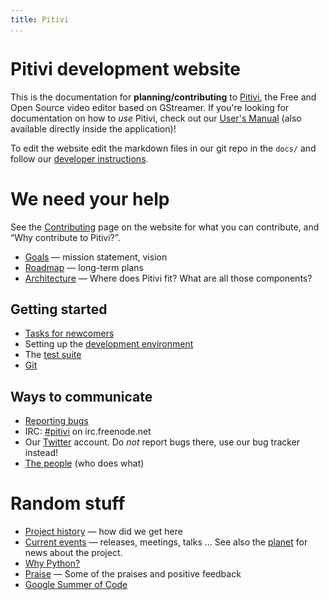 ```yaml
---
title: Pitivi
...
```


# Pitivi development website

This is the documentation for **planning/contributing** to [Pitivi], the
Free and Open Source video editor based on GStreamer. If you're looking
for documentation on how to *use* Pitivi, check out our [User's Manual]
(also available directly inside the application)!

To edit the website edit the markdown files in our git repo in the
`docs/` and follow our [developer instructions].

  [Pitivi]: http://www.pitivi.org
  [User's Manual]: http://pitivi.org/manual/
  [developer instructions]: HACKING.md

# We need your help

See the [Contributing](http://www.pitivi.org/?go=contributing) page
on the website for what you can contribute, and “Why contribute to
Pitivi?”.

-   [Goals](Goals.md) ― mission statement, vision
-   [Roadmap](Roadmap.md) ― long-term plans
-   [Architecture](Architecture.md) ― Where does Pitivi fit? What
    are all those components?


## Getting started

-   [Tasks for newcomers](https://gitlab.gnome.org/GNOME/pitivi/issues?label_name%5B%5D=4.+Newcomers)
-   Setting up the [development environment](HACKING.md)
-   The [test suite](Testing.md)
-   [Git](Git.md)

## Ways to communicate

-   [Reporting bugs](Bug_reporting.md)
-   IRC: [\#pitivi](irc://irc.freenode.net/pitivi) on irc.freenode.net
-   Our [Twitter](https://twitter.com/pitivi) account. Do *not* report bugs
    there, use our bug tracker instead!
-   [The people](The_people.md) (who does what)

# Random stuff

-   [Project history](Project_history.md) ― how did we get here
-   [Current events](Current_events.md) ― releases, meetings,
    talks ... See also the [planet](http://www.pitivi.org/planet) for
    news about the project.
-   [Why Python?](design/Why_python.md)
-   [Praise](Praise.md) ― Some of the praises and positive feedback
-   [Google Summer of Code](Google_Summer_of_Code.md)
